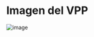 # Imagen del VPP
![image](https://github.com/oruava/TrabajadorGui/assets/137134833/678708df-4e7a-4267-8501-98091ba32f89)
